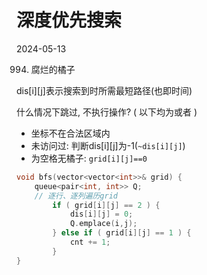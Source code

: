 

# 深度优先搜索

2024-05-13 

994. 腐烂的橘子

dis[i][j]表示搜索到时所需最短路径(也即时间)

什么情况下跳过, 不执行操作? ( 以下均为或者 )
- 坐标不在合法区域内
- 未访问过: 判断dis[i][j]为-1(`~dis[i][j]`)
- 为空格无橘子: `grid[i][j]==0`


```C++
void bfs(vector<vector<int>>& grid) {
    queue<pair<int, int>> Q;
    // 逐行、逐列遍历grid
        if ( grid[i][j] == 2 ) {
            dis[i][j] = 0;
            Q.emplace(i,j);
        } else if ( grid[i][j] == 1 ) {
            cnt += 1;
        }
}

```